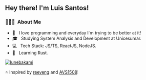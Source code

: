 <h2> Hey there! I'm Luis Santos!</h2>

<h3> 👨🏻‍💻 &nbsp;About Me </h3>

- 💖 &nbsp; I love programming and everyday I'm trying to be better at it!
- 🎓 &nbsp; Studying System Analysis and Development at Unicesumar.
- 💻 &nbsp; Tech Stack: JS/TS, ReactJS, NodeJS.
- 🌱 &nbsp; Learning Rust.

[![lunebakami](https://github-readme-stats.vercel.app/api/top-langs/?username=lunebakami&hide=html&layout=compact&theme=dark)](https://github.com/anuraghazra/github-readme-stats)

⭐️ Inspired by [reeveng](https://github.com/reeveng) and [AVS1508](https://github.com/AVS1508)!
